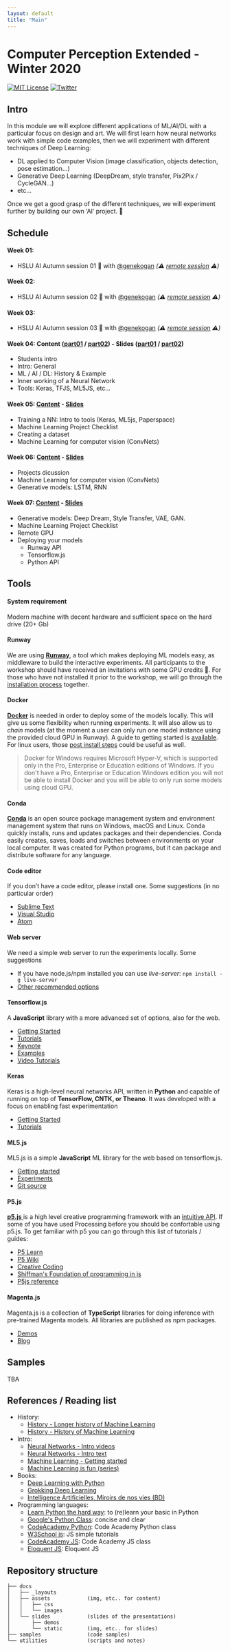 ```yaml
---
layout: default
title: "Main" 
---
```



# Computer Perception Extended - Winter 2020

[![MIT License](https://img.shields.io/badge/license-MIT-blue.svg)](http://opensource.org/licenses/MIT)
[![Twitter](https://img.shields.io/twitter/url/https/github.com/webslides/webslides.svg?style=social)](https://twitter.com/digideation)


## Intro

In this module we will explore different applications of ML/AI/DL with a particular focus on design and art. We will first learn how neural networks work with simple code examples, then we will experiment with different techniques of Deep Learning: 

* DL applied to Computer Vision (image classification, objects detection, pose estimation...) 
* Generative Deep Learning (DeepDream, style transfer, Pix2Pix / CycleGAN...) 
* etc... 

Once we get a good grasp of the different techniques, we will experiment further by building our own ‘AI’ project. :space_invader:


## Schedule

#### Week 01: 
+ HSLU AI Autumn session 01 :fallen_leaf: with [@genekogan](https://genekogan.com/) _(:warning: [remote session](https://hslu.zoom.us/j/5610491768?pwd=WUZlWkRSZjdIWTh3N0FTZjlidEg2Zz09) :warning:)_

#### Week 02: 
+ HSLU AI Autumn session 02 :fallen_leaf: with [@genekogan](https://genekogan.com/) _(:warning: [remote session](https://hslu.zoom.us/j/5610491768?pwd=WUZlWkRSZjdIWTh3N0FTZjlidEg2Zz09) :warning:)_

#### Week 03: 
+ HSLU AI Autumn session 03 :fallen_leaf: with [@genekogan](https://genekogan.com/) _(:warning: [remote session](https://hslu.zoom.us/j/5610491768?pwd=WUZlWkRSZjdIWTh3N0FTZjlidEg2Zz09) :warning:)_

#### Week 04: Content ([part01](./content/week01.html) / [part02](./content/week02.html)) - Slides ([part01](./slides/week01.html) / [part02](./slides/week02.html))
+ Students intro
+ Intro: General 
+ ML / AI / DL: History & Example
+ Inner working of a Neural Network
+ Tools: Keras, TFJS, ML5JS, etc...

#### Week 05: [Content](#) - [Slides](#)
+ Training a NN: Intro to tools (Keras, ML5js, Paperspace)
+ Machine Learning Project Checklist
+ Creating a dataset
+ Machine Learning for computer vision (ConvNets)

#### Week 06: [Content](#) - [Slides](#)
+ Projects dicussion
+ Machine Learning for computer vision (ConvNets)
+ Generative models: LSTM, RNN

#### Week 07: [Content](#) - [Slides](#)
+ Generative models: Deep Dream, Style Transfer, VAE, GAN.
+ Machine Learning Project Checklist
+ Remote GPU
+ Deploying your models
  + Runway API
  + Tensorflow.js
  + Python API


## Tools

#### System requirement
Modern machine with decent hardware and sufficient space on the hard drive (20+ Gb)

#### Runway
We are using [__Runway__](https://runwayapp.ai), a tool which makes deploying ML models easy, as middleware to build the interactive experiments. All participants to the workshop should have received an invitations with some GPU credits :tada:. For those who have not installed it prior to the workshop, we will go through the [installation process](https://docs.runwayml.com/#/getting-started/installation) together.

#### Docker
[__Docker__](https://www.docker.com/) is needed in order to deploy some of the models locally. This will give us some flexibility when running experiments. It will also allow us to _chain_ models (at the moment a user can only run one model instance using the provided cloud GPU in Runway). A guide to getting started is [available](https://docs.runwayml.com/#/getting-started/installation?id=download-docker). For linux users, those [post install steps](https://docs.docker.com/install/linux/linux-postinstall/) could be useful as well.

> Docker for Windows requires Microsoft Hyper-V, which is supported only in the Pro, Enterprise or Education editions of Windows. If you don't have a Pro, Enterprise or Education Windows edition you will not be able to install Docker and you will be able to only run some models using cloud GPU.

#### Conda
[__Conda__](https://conda.io) is an open source package management system and environment management system that runs on Windows, macOS and Linux. Conda quickly installs, runs and updates packages and their dependencies. Conda easily creates, saves, loads and switches between environments on your local computer. It was created for Python programs, but it can package and distribute software for any language.

#### Code editor
If you don’t have a code editor, please install one. Some suggestions (in no particular order)
- [Sublime Text](https://www.sublimetext.com)
- [Visual Studio](https://code.visualstudio.com)
- [Atom](https://atom.io) 

#### Web server
We need a simple web server to run the experiments locally. Some suggestions 
- If you have node.js/npm installed you can use _live-server_: `npm install -g live-server`
- [Other recommended options](https://github.com/digitalideation/hslu-ml-workshop#web-server)

#### Tensorflow.js
A **JavaScript** library with a more advanced set of options, also for the web.
- [Getting Started](https://js.tensorflow.org/#getting-started)
- [Tutorials](https://js.tensorflow.org/tutorials/)
- [Keynote](https://www.youtube.com/watch?v=YB-kfeNIPCE)
- [Examples](https://github.com/tensorflow/tfjs-examples)
- [Video Tutorials](https://github.com/tensorflow/tfjs/blob/master/GALLERY.md#video-tutorials)

#### Keras
Keras is a high-level neural networks API, written in **Python** and capable of running on top of **TensorFlow, CNTK, or Theano**. It was developed with a focus on enabling fast experimentation
- [Getting Started](https://keras.io/#getting-started-30-seconds-to-keras)
- [Tutorials](https://blog.keras.io/index.html)

#### ML5.js
ML5.js is a simple **JavaScript** ML library for the web based on tensorflow.js. 
- [Getting started](https://ml5js.org/docs/getting-started)
- [Experiments](https://ml5js.org/en/experiments)
- [Git source](https://github.com/ml5js)

#### P5.js
[__p5.js__ ](https://p5js.org/) is a high level creative programming framework with an [intuitive API](https://p5js.org/reference/). If some of you have used Processing before you should be confortable using p5.js. To get familiar with p5 you can go through this list of tutorials / guides:
- [P5 Learn](https://p5js.org/learn/)
- [P5 Wiki](https://github.com/processing/p5.js/wiki/)
- [Creative Coding](https://creative-coding.decontextualize.com/)
- [Shiffman's Foundation of programming in js](https://www.youtube.com/playlist?list=PLRqwX-V7Uu6Zy51Q-x9tMWIv9cueOFTFA)
- [P5js reference](https://p5js.org/reference/)

#### Magenta.js
Magenta.js is a collection of **TypeScript** libraries for doing inference with pre-trained Magenta models. All libraries are published as npm packages.
- [Demos](https://magenta.tensorflow.org/demos)
- [Blog](https://magenta.tensorflow.org)


## Samples

TBA


## References / Reading list

* History:
  + [History - Longer history of Machine Learning](http://www.andreykurenkov.com/writing/ai/a-brief-history-of-neural-nets-and-deep-learning/)
  + [History - History of Machine Learning](https://cloud.withgoogle.com/build/data-analytics/explore-history-machine-learning/)
* Intro:
  + [Neural Networks - Intro videos](https://www.youtube.com/playlist?list=PLZHQObOWTQDNU6R1_67000Dx_ZCJB-3pi)
  + [Neural Networks - Intro text](https://ml4a.github.io/ml4a/neural_networks/)
  + [Machine Learning - Getting started](https://www.youtube.com/watch?v=I74ymkoNTnw)
  + [Machine Learning is fun (series)](https://medium.com/@ageitgey/machine-learning-is-fun-80ea3ec3c471)
* Books:
  + [Deep Learning with Python](https://www.manning.com/books/deep-learning-with-python)
  + [Grokking Deep Learning](https://www.manning.com/books/grokking-deep-learning)
  + [Intelligence Artificielles, Miroirs de nos vies (BD) ](http://www.sceneario.com/bande-dessinee/intelligences-artificielles/miroirs-de-nos-vies/29059.html)
* Programming languages:
  + [Learn Python the hard way][ref-learn-python-the-hardway]: to (re)learn your basic in Python
  + [Google's Python Class][ref-google-python]: concise and clear
  + [CodeAcademy Python][ref-ca-python]: Code Academy Python class
  + [W3School js][ref-w3s-js]: JS simple tutorials
  + [CodeAcademy JS][ref-ca-js]: Code Academy JS class
  + [Eloquent JS][ref-el-js]: Eloquent JS


## Repository structure

```
├── docs
│   ├── _layouts
│   ├── assets            (img, etc.. for content)
│   │   ├── css
│   │   └── images
│   └── slides            (slides of the presentations)
│       ├── demos
│       └── static        (img, etc.. for slides)
├── samples               (code samples) 
└── utilities             (scripts and notes)
```


[ref-learn-python-the-hardway]: https://www.learnpythonthehardway.org
[ref-google-python]: https://developers.google.com/edu/python/ 
[ref-ca-python]: https://www.codecademy.com/learn/learn-python 
[ref-w3s-js]: https://www.w3schools.com/js/default.asp 
[ref-ca-js]: https://www.codecademy.com/learn/introduction-to-javascript 
[ref-el-js]: https://eloquentjavascript.net 